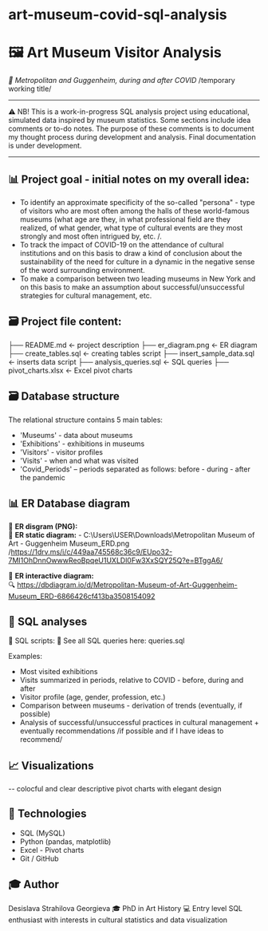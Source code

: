 # art-museum-covid-sql-analysis

# 🖼️ Art Museum Visitor Analysis  

*📍 Metropolitan and Guggenheim, during and after COVID* /temporary working title/ 

________________________________________

⚠️ NB! This is a work-in-progress SQL analysis project using educational, simulated data inspired by museum statistics. Some sections include idea comments or to-do notes. The purpose of these comments is to document my thought process during development and analysis. Final documentation is under development.
________________________________________


## 📊 Project goal - initial notes on my overall idea:
- To identify an approximate specificity of the so-called "persona" - type of visitors who are most often among the halls of these world-famous museums (what age are they, in what professional field are they realized, of what gender, what type of cultural events are they most strongly and most often intrigued by, etc. /.
- To track the impact of COVID-19 on the attendance of cultural institutions and on this basis to draw a kind of conclusion about the sustainability of the need for culture in a dynamic in the negative sense of the word surrounding environment.
- To make a comparison between two leading museums in New York and on this basis to make an assumption about successful/unsuccessful strategies for cultural management, etc.


## 🗃️ Project file content:
├── README.md               <- project description
├── er_diagram.png          <- ER diagram
├── create_tables.sql       <- creating tables script
├── insert_sample_data.sql  <- inserts data script
├── analysis_queries.sql    <- SQL queries
├── pivot_charts.xlsx       <- Excel pivot charts


## 🗃️ Database structure
The relational structure contains 5 main tables:
- 'Museums' - data about museums
- 'Exhibitions' - exhibitions in museums
- 'Visitors' - visitor profiles
- 'Visits' - when and what was visited
- 'Covid_Periods' – periods separated as follows: before - during - after the pandemic


## 📊 ER Database diagram
🧩 **ER disgram (PNG):**  
🔗 **ER static diagram:** - C:\Users\USER\Downloads\Metropolitan Museum of Art - Guggenheim Museum_ERD.png
/https://1drv.ms/i/c/449aa745568c36c9/EUpo32-7MI1OhDnnOwwwReoBpqeU1UXLDl0Fw3XxSQY25Q?e=BTggA6/


🔗 **ER interactive diagram:**  
🔍 https://dbdiagram.io/d/Metropolitan-Museum-of-Art-Guggenheim-Museum_ERD-6866426cf413ba3508154092


## 🧠 SQL analyses

📁 SQL scripts:
🔎 See all SQL queries here: queries.sql

Examples:
- Most visited exhibitions
- Visits summarized in periods, relative to COVID - before, during and after
- Visitor profile (age, gender, profession, etc.)
- Comparison between museums - derivation of trends (eventually, if possible)
- Analysis of successful/unsuccessful practices in cultural management + eventually recommendations /if possible and if I have ideas to recommend/


## 📈 Visualizations
-- colocful and clear descriptive pivot charts with elegant design


## 🚀 Technologies
- SQL (MySQL)
- Python (pandas, matplotlib)
- Excel - Pivot charts 
- Git / GitHub


## 🎓 Author
Desislava Strahilova Georgieva 
🎓 PhD in Art History 
💻 Entry level SQL enthusiast with interests in cultural statistics and data visualization  

